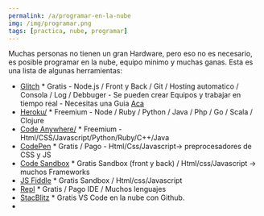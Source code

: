 ```yaml
---
permalink: /a/programar-en-la-nube
img: /img/programar.png
tags: [practica, nube, programar]
---
```


Muchas personas no tienen un gran Hardware, pero eso no es necesario, es posible programar en la nube, equipo minimo y muchas ganas.
Esta es una lista de algunas herramientas:

<ul>
<li>
<a href="https://glitch.com/">Glitch</a>
* Gratis
- Node.js / Front y Back / Git / Hosting automatico / Consola / Log / Debbuger
- Se pueden crear Equipos y trabajar en tiempo real
- Necesitas una Guia <a href="https://github.com/gastonpereyra/Apuntes_Glitch">Aca</a>
</li>

<li>
<a href="https://www.heroku.com">Heroku/</a>
* Freemium
- Node / Ruby / Python / Java / Php / Go / Scala / Clojure
</li>

<li>
<a href="https://codeanywhere.com">Code Anywhere/</a>
* Freemium
- Html/CSS/Javascript/Python/Ruby/C++/Java
</li>

<li>
<a href="https://codepen.io/">CodePen</a>
* Gratis / Pago
- Html/Css/Javascript-> preprocesadores de CSS y JS
</li>

<li>
<a href="https://codesandbox.io/">Code Sandbox</a>
* Gratis
Sandbox (front y back) / Html/css/Javascript -> muchos Frameworks
</li>

<li>
<a href="https://jsfiddle.net/">JS Fiddle</a>
* Gratis
Sandbox / Html/css/Javascript
</li>

<li>
<a href="https://repl.it">Repl</a>
* Gratis / Pago
IDE / Muchos lenguajes
</li>

<li>
<a href="https://stackblitz.com/">StacBlitz</a>
* Gratis
VS Code en la nube con Github.
</li>
<li>
<a href="https://scrimba.com</a>
* Gratis (hasta donde sé)
- Playground con Templates para practicar
- Videos para aprender, parar, practicar, y seguir viendo
</li>
<ul>

Ayudanos a ampliar la lista, para que todos podamos programar.

Autor: {/con/gastonpereyra}
